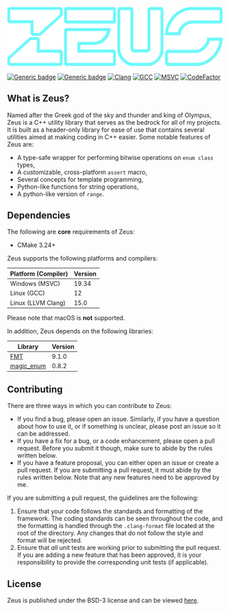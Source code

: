 <a id="top"></a>
![Zeus logo](data/logo/logo-transparent.png)

[![Generic badge](https://img.shields.io/badge/License-BSD3-blue)](LICENSE)
[![Generic badge](https://img.shields.io/badge/Language-C++20-red.svg)](https://en.wikipedia.org/wiki/C%2B%2B17)
[![Clang](https://github.com/marovira/zeus/actions/workflows/clang.yml/badge.svg)](https://github.com/marovira/zeus/actions/workflows/clang.yml)
[![GCC](https://github.com/marovira/zeus/actions/workflows/gcc.yml/badge.svg)](https://github.com/marovira/zeus/actions/workflows/gcc.yml)
[![MSVC](https://github.com/marovira/zeus/actions/workflows/msvc.yml/badge.svg)](https://github.com/marovira/zeus/actions/workflows/msvc.yml)
[![CodeFactor](https://www.codefactor.io/repository/github/marovira/zeus/badge/master)](https://www.codefactor.io/repository/github/marovira/zeus/overview/master)

## What is Zeus?

Named after the Greek god of the sky and thunder and king of Olympus, Zeus is a C++
utility library that serves as the bedrock for all of my projects. It is built as a
header-only library for ease of use that contains several utilities aimed at making coding
in C++ easier. Some notable features of Zeus are:

* A type-safe wrapper for performing bitwise operations on `enum class` types,
* A customizable, cross-platform `assert` macro,
* Several concepts for template programming,
* Python-like functions for string operations,
* A python-like version of `range`.

## Dependencies

The following are **core** requirements of Zeus:

* CMake 3.24+

Zeus supports the following platforms and compilers:

| Platform (Compiler) | Version |
|---------------------|---------|
| Windows (MSVC) | 19.34 |
| Linux (GCC) | 12 |
| Linux (LLVM Clang) | 15.0 |

Please note that macOS is **not** supported.

In addition, Zeus depends on the following libraries:

| Library | Version |
|---------|---------|
| [FMT](https://github.com/fmtlib/fmt) | 9.1.0 |
| [magic_enum](https://github.com/Neargye/magic_enum) | 0.8.2 |

## Contributing

There are three ways in which you can contribute to Zeus:

* If you find a bug, please open an issue. Similarly, if you have a question
  about how to use it, or if something is unclear, please post an issue so it
  can be addressed.
* If you have a fix for a bug, or a code enhancement, please open a pull
  request. Before you submit it though, make sure to abide by the rules written
  below.
* If you have a feature proposal, you can either open an issue or create a pull
  request. If you are submitting a pull request, it must abide by the rules
  written below. Note that any new features need to be approved by me.

If you are submitting a pull request, the guidelines are the following:

1. Ensure that your code follows the standards and formatting of the framework.
   The coding standards can be seen throughout the code, and the formatting is
   handled through the `.clang-format` file located at the root of the
   directory. Any changes that do not follow the style and format will be
   rejected.
2. Ensure that *all* unit tests are working prior to submitting the pull
   request. If you are adding a new feature that has been approved, it is your
   responsibility to provide the corresponding unit tests (if applicable). 

## License

Zeus is published under the BSD-3 license and can be viewed
[here](https://github.com/marovira/zeus/blob/master/LICENSE).
